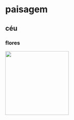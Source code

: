 # paisagem 
## céu
### flores
<img src= "https://github.com/rhayssa-blum-web/teste-workshop/assets/146994169/23db68f8-787c-4e94-b309-df6e12317155" width="200px" height="200px">
